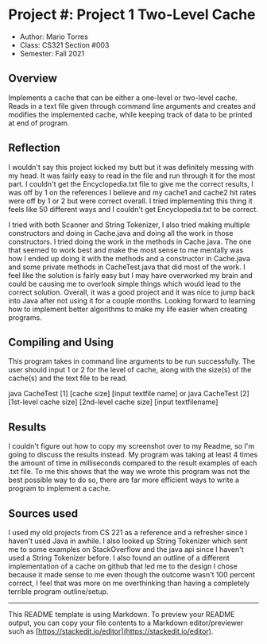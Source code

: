 # Project #: Project 1 Two-Level Cache

* Author: Mario Torres
* Class: CS321 Section #003
* Semester: Fall 2021

## Overview

Implements a cache that can be either a one-level or two-level cache.
Reads in a text file given through command line arguments and creates 
and modifies the implemented cache, while keeping track of data to be
printed at end of program.

## Reflection

I wouldn't say this project kicked my butt but it was definitely 
messing with my head. It was fairly easy to read in the file and
run through it for the most part. I couldn't get the Encyclopedia.txt
file to give me the correct results, I was off by 1 on the references
I believe and my cache1 and cache2 hit rates were off by 1 or 2 but
were correct overall. I tried implementing this thing it feels like
50 different ways and I couldn't get Encyclopedia.txt to be correct. 

I tried with both Scanner and String Tokenizer, I also tried making 
multiple constructors and doing in Cache.java and doing all the work
in those constructors. I tried doing the work in the methods in 
Cache.java. The one that seemed to work best and make the most sense
to me mentally was how I ended up doing it with the methods and a 
constructor in Cache.java and some private methods in CacheTest.java
that did most of the work. I feel like the solution is fairly easy 
but I may have overworked my brain and could be causing me to overlook
simple things which would lead to the correct solution. Overall, it
was a good project and it was nice to jump back into Java after not 
using it for a couple months. Looking forward to learning how to
implement better algorithms to make my life easier when creating
programs.

## Compiling and Using

This program takes in command line arguments to be run successfully.
The user should input 1 or 2 for the level of cache, along with the
size(s) of the cache(s) and the text file to be read. 

java CacheTest [1] [cache size] [input textfile name] or
java CacheTest [2] [1st-level cache size] [2nd-level cache size] 
[input textfilename]

## Results 

I couldn't figure out how to copy my screenshot over to my Readme,
so I'm going to discuss the results instead. My program was taking
at least 4 times the amount of time in milliseconds compared to 
the result examples of each .txt file. To me this shows that the 
way we wrote this program was not the best possible way to do so, 
there are far more efficient ways to write a program to implement
a cache. 

## Sources used

I used my old projects from CS 221 as a reference and a refresher
since I haven't used Java in awhile. I also looked up String 
Tokenizer which sent me to some examples on StackOverflow and 
the java api since I haven't used a String Tokenizer before. 
I also found an outline of a different implementation of a 
cache on github that led me to the design I chose because it
made sense to me even though the outcome wasn't 100 percent 
correct, I feel that was more on me overthinking than having a 
completely terrible program outline/setup.

----------
This README template is using Markdown. To preview your README output,
you can copy your file contents to a Markdown editor/previewer such
as [https://stackedit.io/editor](https://stackedit.io/editor).
